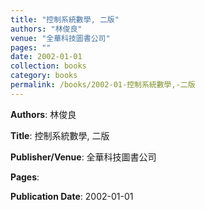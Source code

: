 ```yaml
---
title: "控制系統數學, 二版"
authors: "林俊良"
venue: "全華科技圖書公司"
pages: ""
date: 2002-01-01
collection: books
category: books
permalink: /books/2002-01-控制系統數學,-二版
---
```


**Authors**: 林俊良

**Title**: 控制系統數學, 二版

**Publisher/Venue**: 全華科技圖書公司

**Pages**: 

**Publication Date**: 2002-01-01
